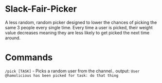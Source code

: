 # Slack-Fair-Picker
A less random, random picker designed to lower the chances of picking the same 3 people every single time. Every time a user is picked, their weight value decreases meaning they are less likely to get picked the next time around.

# Commands
`/pick [TASK]` - Picks a random user from the channel.. output: `User @hamolicious has been picked for task: do that thing`
